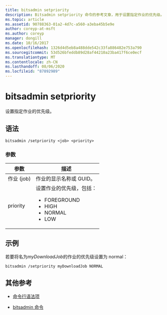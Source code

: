 ```yaml
---
title: bitsadmin setpriority
description: Bitsadmin setpriority 命令的参考文章，用于设置指定作业的优先级。
ms.topic: article
ms.assetid: 90788363-01a2-4d7c-a560-a3eba45b5e9e
author: coreyp-at-msft
ms.author: coreyp
manager: dongill
ms.date: 10/16/2017
ms.openlocfilehash: 1326d4d5eb8a488dde542c33fa886482e753a790
ms.sourcegitcommit: 53d526bfeddb89d28af44210a23ba417f6ce0ecf
ms.translationtype: MT
ms.contentlocale: zh-CN
ms.lasthandoff: 08/06/2020
ms.locfileid: "87892989"
---
```

# <a name="bitsadmin-setpriority"></a>bitsadmin setpriority

设置指定作业的优先级。

## <a name="syntax"></a>语法

```
bitsadmin /setpriority <job> <priority>
```

### <a name="parameters"></a>参数

| 参数 | 描述 |
| --------- | ----------- |
| 作业 (job) | 作业的显示名称或 GUID。 |
| priority | 设置作业的优先级，包括：<ul><li>FOREGROUND</li><li>HIGH</li><li>NORMAL</li><li>LOW</li></ul> |

## <a name="examples"></a>示例

若要将名为*myDownloadJob*的作业的优先级设置为 normal：

```
bitsadmin /setpriority myDownloadJob NORMAL
```

## <a name="additional-references"></a>其他参考

- [命令行语法项](command-line-syntax-key.md)

- [bitsadmin 命令](bitsadmin.md)
